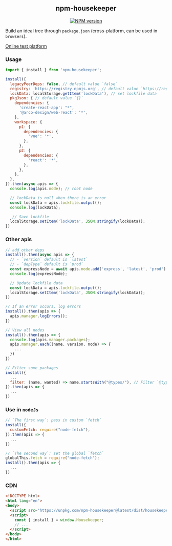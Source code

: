 <div align='center'>
<h2>npm-housekeeper</h2>

[![NPM version](https://img.shields.io/npm/v/npm-housekeeper.svg?color=a1b858&label=)](https://www.npmjs.com/package/npm-housekeeper)

</div>

Build an ideal tree through `package.json` (cross-platform, can be used in `browsers`).

[Online test platform](https://imtaotao.github.io/npm-housekeeper/dev/b.html)

### Usage

```js
import { install } from 'npm-housekeeper';

install({
  legacyPeerDeps: false, // default value `false`
  registry: 'https://registry.npmjs.org', // default value `https://registry.npmjs.org` 
  lockData: localStorage.getItem('lockData'), // set lockfile data
  pkgJson: { // default value `{}`
    dependencies: {
      'create-react-app': "*",
      '@arco-design/web-react': '*',
    },
    workspace: {
      p1: {
        dependencies: {
          'vue': '*',
        },
      },
      p2: {
        dependencies: {
          'react': '*',
        },
      },
    },
  },
}).then(async apis => {
  console.log(apis.node); // root node

  // lockData is null when there is an error
  const lockData = apis.lockfile.output();
  console.log(lockData);

   // Save lockfile
  localStorage.setItem('lockData', JSON.stringify(lockData));
})
```


### Other apis

```js
// add other deps
install().then(async apis => {
  // - `version` default is `latest`
  // - `depType` default is `prod`
  const expressNode = await apis.node.add('express', 'latest', 'prod')
  console.log(expressNode);

  // Update lockfile data
  const lockData = apis.lockfile.output();
  localStorage.setItem('lockData', JSON.stringify(lockData));
})

// If an error occurs, log errors
install().then(apis => {
  apis.manager.logErrors();
})

// View all nodes
install().then(apis => {
  console.log(apis.manager.packages);
  apis.manager.each((name, version, node) => {
    ...
  })
})

// Filter some packages
install({
  ...
  filter: (name, wanted) => name.startsWith("@types/"), // Filter `@types/x`
}).then(apis => {
  ...
})
```


### Use in `nodeJs`

```js
// `The first way`: pass in custom `fetch`
install({
  customFetch: require("node-fetch"),
}).then(apis => {
  ...
})

// `The second way`: set the global `fetch`
globalThis.fetch = require("node-fetch");
install().then(apis => {
  ...
})
```


### CDN

```html
<!DOCTYPE html>
<html lang="en">
<body>
  <script src="https://unpkg.com/npm-housekeeper@latest/dist/housekeeper.umd.js"></script>
  <script>
    const { install } = window.Housekeeper;
    // ...
  </script>
</body>
</html>
```
